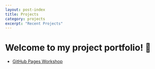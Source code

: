 ```yaml
---
layout: post-index
title: Projects
category: projects
excerpt: "Recent Projects"
---
```


# Welcome to my project portfolio! 🚀


- [GitHub Pages Workshop](https://github.com/BioData-Club/githubPagesTutorial)
